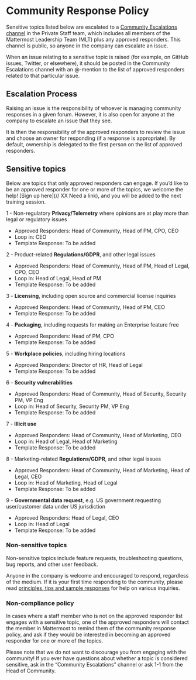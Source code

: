 # Community Response Policy

Sensitive topics listed below are escalated to a [Community Escalations channel](https://community.mattermost.com/private-core/channels/community-escalations) in the Private Staff team, which includes all members of the Mattermost Leadership Team (MLT) plus any approved responders. This channel is public, so anyone in the company can escalate an issue. 

When an issue relating to a sensitive topic is raised (for example, on GitHub issues, Twitter, or elsewhere), it should be posted in the Community Escalations channel with an @-mention to the list of approved responders related to that particular issue.

## Escalation Process

Raising an issue is the responsibility of whoever is managing community responses in a given forum. However, it is also open for anyone at the company to escalate an issue that they see.

It is then the responsibility of the approved responders to review the issue and choose an owner for responding (if a response is appropriate). By default, ownership is delegated to the first person on the list of approved responders. 

## Sensitive topics

Below are topics that only approved responders can engage. If you’d like to be an approved responder for one or more of the topics, we welcome the help! [Sign up here](// XX Need a link), and you will be added to the next training session.

1 - Non-regulatory **Privacy/Telemetry** where opinions are at play more than legal or regulatory issues 
* Approved Responders: Head of Community, Head of PM, CPO, CEO
* Loop in: CEO
* Template Response: To be added

2 - Product-related **Regulations/GDPR**, and other legal issues
* Approved Responders: Head of Community, Head of PM, Head of Legal, CPO, CEO
* Loop in: Head of Legal, Head of PM
* Template Response: To be added

3 - **Licensing**, including open source and commercial license inquiries
* Approved Responders: Head of Community, Head of PM, CEO
* Template Response: To be added

4 - **Packaging**, including requests for making an Enterprise feature free
* Approved Responders: Head of PM, CPO
* Template Response: To be added

5 - **Workplace policies**, including hiring locations
* Approved Responders: Director of HR, Head of Legal
* Template Response: To be added

6 - **Security vulnerabilities**
* Approved Responders: Head of Community, Head of Security, Security PM, VP Eng
* Loop in:  Head of Security, Security PM, VP Eng
* Template Response: To be added

7 - **Illicit use**
* Approved Responders: Head of Community, Head of Marketing, CEO
* Loop in: Head of Legal, Head of Marketing
* Template Response: To be added

8 - Marketing-related **Regulations/GDPR**, and other legal issues
* Approved Responders: Head of Community, Head of Marketing, Head of Legal, CEO
* Loop in: Head of Marketing, Head of Legal 
* Template Response: To be added

9 - **Governmental data request**, e.g. US government requesting user/customer data under US jurisdiction
* Approved Responders: Head of Legal, CEO
* Loop in: Head of Legal 
* Template Response: To be added

### Non-sensitive topics

Non-sensitive topics include feature requests, troubleshooting questions, bug reports, and other user feedback. 

Anyone in the company is welcome and encouraged to respond, regardless of the medium. If it is your first time responding to the community, please read [principles, tips and sample responses](https://docs.mattermost.com/process/community-guidelines.html#mattermost-community-forums) for help on various inquiries.

### Non-compliance policy

In cases where a staff member who is not on the approved responder list engages with a sensitive topic, one of the approved responders will contact the member in Mattermost to remind them of the community response policy, and ask if they would be interested in becoming an approved responder for one or more of the topics.

Please note that we do not want to discourage you from engaging with the community! If you ever have questions about whether a topic is considered sensitive, ask in the “Community Escalations” channel or ask 1-1 from the Head of Community.
